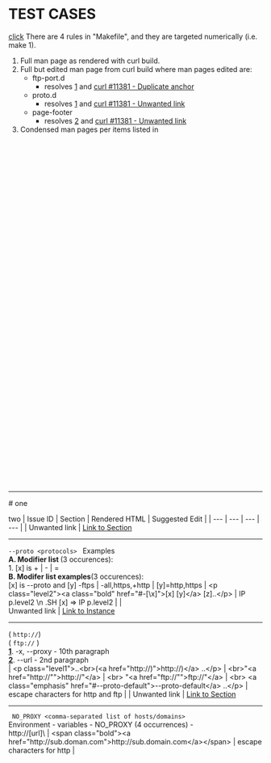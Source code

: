 # TEST CASES
[click](FORMAT.md#1)
There are 4 rules in "Makefile", and they are targeted numerically (i.e. make 1).
1. Full man page as rendered with curl build.
2. Full but edited man page from curl build where man pages edited are:
   - ftp-port.d
     - resolves [1](https://github.com/bagder/roffit/issues/36) and [curl #11381 - Duplicate anchor](https://github.com/curl/curl/issues/11381#da)
   - proto.d
     - resolves [1](https://github.com/bagder/roffit/issues/36) and [curl #11381 - Unwanted link](https://github.com/curl/curl/issues/11381#ul)
   - page-footer
     - resolves [2](https://github.com/bagder/roffit/issues/36) and [curl #11381 - Unwanted link](https://github.com/curl/curl/issues/11381#ul)
3. Condensed man pages per items listed in

<br><br><br><br><br><br><br><br><br><br><br><br><br><br><br><br><br><br><br><br><br><br><br><br><br><br><br><br><br><br><br><br><br><br><br><br><br><br><br><br>
<hr>
# one

two
| Issue ID | Section | Rendered HTML | Suggested Edit |
| --- | --- | --- | --- |
| Unwanted link | [Link to Section](https://curl.se/docs/manpage.html#--proto) <hr> ```--proto <protocols> ``` Examples <br><strong>A. Modifier list </strong>(3 occurences): <br> 1. \[x\] is + \| - \| = <br> <strong>B. Modifer list examples</strong>(3 occurences): <br> \[x\] is --proto and \[y\] -ftps \| -all,https,+http \| [y]=http,https | \<p class="level2"\>\<a class="bold" href="#-[\x]"\>\[x\] \[y]\</a\> \[z\]..\</p\> | IP p.level2 \\n .SH \[x\] => IP p.level2 |
| <div id="1"></div> Unwanted link | [Link to Instance](https://curl.se/docs/manpage.html#-x) <hr> \( ``` http:// ```\) <br> \( ``` ftp:// ``` \) <br>**[1](https://curl.se/docs/manpage.html#-x)**. -x, --proxy - 10th paragraph <br> **[2](https://curl.se/docs/manpage.html#--url)**.  --url <url> - 2nd paragraph <br> | \<p class="level1"\>..\<br\>(\<a href="http://)"\>http://)\</a\> ..\</p\> \| \<br\>"\<a href="http://&quot;"\>http://"\</a\> \| \<br\> "\<a href="ftp://&quot;"\>ftp://"\</a\> \| \<br\> \<a class="emphasis" href="#--proto-default"\>--proto-default\</a\> ..\</p\> | escape characters for http and ftp |
| Unwanted link | [Link to Section](https://curl.se/docs/manpage.html#NOPROXY) <hr> ``` NO_PROXY <comma-separated list of hosts/domains>``` <br> Environment - variables - NO_PROXY \(4 occurrences\) - <br>http:\/\/\[url]\ | \<span class="bold">\<a href="http:\/\/sub.doman.com">http:\/\/sub.domain.com\</a>\</span> | escape characters for http |
